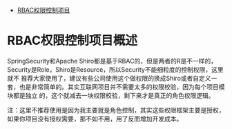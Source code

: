 
* [RBAC权限控制项目](#RBAC权限控制项目)




# RBAC权限控制项目概述

SpringSecurity和Apache Shiro都是基于RBAC的，但是两者的R是不一样的，Security是Role，Shiro是Resource，所以Security不能细粒度的控制权限，这里就不
推荐大家使用了，建议有些公司使用这个做权限的换成Shiro或者自定义一套，也是非常简单的。其实互联网项目并不需要太多的权限校验，因为每个项目模块都是独立
的，这个就减去一块权限校验，剩下来才是真正的角色权限逻辑。

注：这里不推荐使用是因为我主要就是角色控制，其实这些权限框架主要是授权，如果你项目没有授权需要，那不如不用，用了反而增加开发成本。
